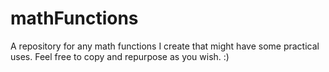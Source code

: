 # mathFunctions
A repository for any math functions I create that might have some practical uses. Feel free to copy and repurpose as you wish.  :)
